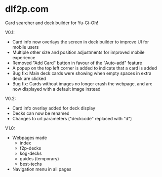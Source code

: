 # dlf2p.com
Card searcher and deck builder for Yu-Gi-Oh!

V0.1:
- Card info now overlays the screen in deck builder to improve UI for mobile users
- Multiple other size and position adjustments for improved mobile experience
- Removed "Add Card" button in favour of the "Auto-add" feature
- A popup on the top left corner is added to indicate that a card is added
- Bug fix: Main deck cards were showing when empty spaces in extra deck are clicked
- Bug fix: Cards without images no longer crash the webpage, and are now displayed with a default image instead

V0.2:
- Card info overlay added for deck display
- Decks can now be renamed
- Changes to url parameters ("deckcode" replaced with "d")

V1.0:
- Webpages made
  - index
  - f2p-decks
  - kog-decks
  - guides (temporary)
  - best-techs
- Navigation menu in all pages
